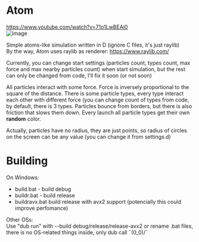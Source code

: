 
# Atom<br>
https://www.youtube.com/watch?v=71o1LwBEAi0<br>
![image](https://github.com/user-attachments/assets/f55d699e-aeaa-4e30-be0b-f0930e3b74eb)
<br>

Simple atoms-like simulation written in D (ignore C files, it's just raylib)<br>
By the way, Atom uses raylib as renderer: https://www.raylib.com/ <br>

Currently, you can change start settings (particles count, types count, max force and max nearby particles count) when start simulation, but the rest
can only be changed from code, I'll fix it soon (or not soon)<br>

All particles interact with some force. Force is inversely proportional to the square of the distance.
There is some particle types, every type interact each other with different force (you can change count of types from code, by default, there is 3 types. 
Particles bounce from borders, but there is also friction that slows them down.
Every launch all particle types get their own **random** color. 

Actually, particles have no radius, they are just points, so radius of circles on the screen can be any value (you can change it from settings.d)

# Building
On Windows:
* build.bat - build debug
* buildr.bat - build release
* buildravx.bat build release with avx2 support (potencially this could improve perfomance)

Other OSs:<br>
Use "dub run" with --build debug/release/release-avx2 or rename .bat files, there is no OS-related things inside, only dub call ¯\(0_0)/¯
